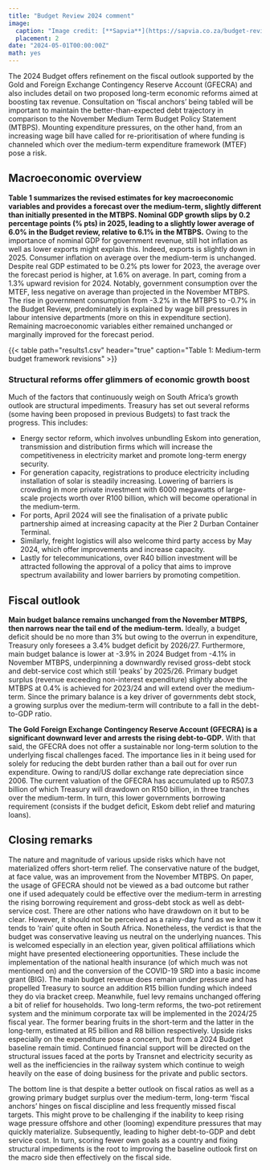 ```yaml
---
title: "Budget Review 2024 comment"
image:
  caption: "Image credit: [**Sapvia**](https://sapvia.co.za/budget-review-2024/)"
  placement: 2
date: "2024-05-01T00:00:00Z"
math: yes
---
```


The 2024 Budget offers refinement on the fiscal outlook supported by the Gold and Foreign Exchange Contingency Reserve Account (GFECRA) and also includes detail on two proposed long-term economic reforms aimed at boosting tax revenue. Consultation on ‘fiscal anchors’ being tabled will be important to maintain the better-than-expected debt trajectory in comparison to the November Medium Term Budget Policy Statement (MTBPS). Mounting expenditure pressures, on the other hand, from an increasing wage bill have called for re-prioritisation of where funding is channeled which over the medium-term expenditure framework (MTEF) pose a risk. 

## Macroeconomic overview 

**Table 1 summarizes the revised estimates for key macroeconomic variables and provides a forecast over the medium-term, slightly different than initially presented in the MTBPS. Nominal GDP growth slips by 0.2 percentage points (% pts) in 2025, leading to a slightly lower average of 6.0% in the Budget review, relative to 6.1% in the MTBPS.** Owing to the importance of nominal GDP for government revenue, still hot inflation as well as lower exports might explain this. Indeed, exports is slightly down in 2025. Consumer inflation on average over the medium-term is unchanged. Despite real GDP estimated to be 0.2% pts lower for 2023, the average over the forecast period is higher, at 1.6% on average. In part, coming from a 1.3% upward revision for 2024. Notably, government consumption over the MTEF, less negative on average than projected in the November MTBPS. The rise in government consumption from -3.2% in the MTBPS to -0.7% in the Budget Review, predominately is explained by wage bill pressures in labour intensive departments (more on this in expenditure section). Remaining macroeconomic variables either remained unchanged or marginally improved for the forecast period. 

{{< table path="results1.csv" header="true" caption="Table 1: Medium-term budget framework revisions" >}}

### Structural reforms offer glimmers of economic growth boost

Much of the factors that continuously weigh on South Africa’s growth outlook are structural impediments. Treasury has set out several reforms (some having been proposed in previous Budgets) to fast track the progress. This includes:
 - Energy sector reform, which involves unbundling Eskom into generation, transmission and distribution firms which will increase the competitiveness in electricity market and promote long-term energy security. 
 - For generation capacity, registrations to produce electricity including installation of solar is steadily increasing. Lowering of barriers is crowding in more private investment with 6000 megawatts of large-scale projects worth over R100 billion, which will become operational in the medium-term. 
 - For ports, April 2024 will see the finalisation of a private public partnership aimed at increasing capacity at the Pier 2 Durban Container Terminal.
 - Similarly, freight logistics will also welcome third party access by May 2024, which offer improvements and increase capacity. 
 - Lastly for telecommunications, over R40 billion investment will be attracted following the approval of a policy that aims to improve spectrum availability and lower barriers by promoting competition. 

## Fiscal outlook

**Main budget balance remains unchanged from the November MTBPS, then narrows near the tail end of the medium-term.** Ideally, a budget deficit should be no more than 3% but owing to the overrun in expenditure, Treasury only foresees a 3.4% budget deficit by 2026/27. Furthermore, main budget balance is lower at -3.9% in 2024 Budget from -4.1% in November MTBPS, underpinning a downwardly revised gross-debt stock and debt-service cost which still ‘peaks’ by 2025/26. Primary budget surplus (revenue exceeding non-interest expenditure) slightly above the MTBPS at 0.4% is achieved for 2023/24 and will extend over the medium-term. Since the primary balance is a key driver of governments debt stock, a growing surplus over the medium-term will contribute to a fall in the  debt-to-GDP ratio.

**The Gold Foreign Exchange Contingency Reserve Account (GFECRA) is a significant downward lever and arrests the rising debt-to-GDP.** With that said, the GFECRA does not offer a sustainable nor long-term solution to the underlying fiscal challenges faced. The importance lies in it being used for solely for reducing the debt burden rather than a bail out for over run expenditure. Owing to rand/US dollar exchange rate depreciation since 2006. The current valuation of the GFECRA has accumulated up to R507.3 billion of which Treasury will drawdown on R150 billion, in three tranches over the medium-term. In turn, this lower governments borrowing requirement (consists if the budget deficit, Eskom debt relief and maturing loans). 

## Closing remarks

The nature and magnitude of various upside risks which have not materialized offers short-term relief. The conservative nature of the budget, at face value, was an improvement from the November MTBPS. On paper, the usage of GFECRA should not be viewed as a bad outcome but rather one if used adequately could be effective over the medium-term in arresting the rising borrowing requirement and gross-debt stock as well as debt-service cost. There are other nations who have drawdown on it but to be clear. However, it should not be perceived as a rainy-day fund as we know it tends to ‘rain’ quite often in South Africa. Nonetheless, the verdict is that the budget was conservative leaving us neutral on the underlying nuances. This is welcomed especially in an election year, given political affiliations which might have presented electioneering opportunities. These include the implementation of the national health insurance (of which much was not mentioned on) and the conversion of the COVID-19 SRD into a basic income grant (BIG). The main budget revenue does remain under pressure and has propelled Treasury to source an addition R15 billion funding which indeed they do via bracket creep. Meanwhile, fuel levy remains unchanged offering a bit of relief for households. Two long-term reforms, the two-pot retirement system and the minimum corporate tax will be implemented in the 2024/25 fiscal year. The former bearing fruits in the short-term and the latter in the long-term, estimated at R5 billion and R8 billion respectively. Upside risks especially on the expenditure pose a concern, but from a 2024 Budget baseline remain timid. Continued financial support will be directed on the structural issues faced at the ports by Transnet and electricity security as well as the inefficiencies in the railway system which continue to weigh heavily on the ease of doing business for the private and public sectors.  

The bottom line is that despite a better outlook on fiscal ratios as well as a growing primary budget surplus over the medium-term, long-term ‘fiscal anchors’ hinges on fiscal discipline and less frequently missed fiscal targets. This might prove to be challenging if the inability to keep rising wage pressure offshore and other (looming) expenditure pressures that may quickly materialize. Subsequently, leading to higher debt-to-GDP and debt service cost. In turn, scoring fewer own goals as a country and fixing structural impediments is the root to improving the baseline outlook first on the macro side then effectively on the fiscal side. 
